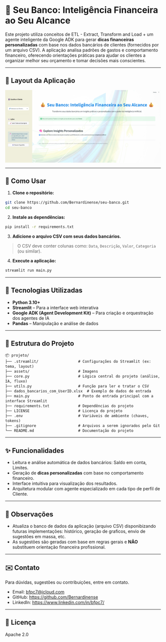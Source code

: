 
# 💸 Seu Banco: Inteligência Financeira ao Seu Alcance

Este projeto utiliza conceitos de ETL - Extract, Transform and Load + um agente inteligente da Google ADK para gerar **dicas financeiras personalizadas** com base nos dados bancários de clientes (fornecidos por um arquivo CSV). A aplicação analisa padrões de gastos e comportamento financeiro, oferecendo orientações práticas para ajudar os clientes a organizar melhor seu orçamento e tomar decisões mais conscientes.

---

## 📸 Layout da Aplicação

![Interface da Aplicação](assets/aplicacao.png)


---

## 🚀 Como Usar

1. **Clone o repositório:**

```bash
git clone https://github.com/Bernardinense/seu-banco.git
cd seu-banco
```

2. **Instale as dependências:**

```bash
pip install -r requirements.txt
```

3. **Adicione o arquivo CSV com seus dados bancários.**

> O CSV deve conter colunas como: `Data`, `Descrição`, `Valor`, `Categoria` (ou similar).

4. **Execute a aplicação:**

```bash
streamlit run main.py
```

---

## 🧠 Tecnologias Utilizadas

- **Python 3.10+**
- **Streamlit** – Para a interface web interativa
- **Google ADK (Agent Development Kit)** – Para criação e orquestração dos agentes de IA
- **Pandas** – Manipulação e análise de dados

---

## 📂 Estrutura do Projeto

```
📦 projeto/
├── .streamlit/                  # Configurações do Streamlit (ex: tema, layout)
├── assets/                      # Imagens
├── core.py                      # Lógica central do projeto (análise, IA, fluxo)
├── utils.py                     # Função para ler e tratar o CSV
├── dados_bancarios_com_UserID.xlsx  # Exemplo de dados de entrada
├── main.py                      # Ponto de entrada principal com a interface Streamlit
├── requirements.txt             # Dependências do projeto
├── LICENSE                      # Licença do projeto
├── .env                         # Variáveis de ambiente (chaves, tokens)
├── .gitignore                   # Arquivos a serem ignorados pelo Git
└── README.md                    # Documentação do projeto
```

---

## ✨ Funcionalidades

- Leitura e análise automática de dados bancários: Saldo em conta, Limites.
- Geração de **dicas personalizadas** com base no comportamento financeiro.
- Interface intuitiva para visualização dos resultados.
- Arquitetura modular com agente especializado em cada tipo de perfil de Cliente.

---

## 📌 Observações

- Atualiza o banco de dados da aplicação (arquivo CSV) disponibizando futuras implementações: histórico, geração de graficos, envio de sugestões em massa, etc.
- As sugestões são geradas com base em regras gerais e **NÃO** substituem orientação financeira profissional.

---

## ✉️ Contato

Para dúvidas, sugestões ou contribuições, entre em contato.

- Email:    bfpc7@icloud.com
- GitHub:   https://github.com/Bernardinense
- LinkedIn: https://www.linkedin.com/in/bfpc7/

---

## 📄 Licença

Apache 2.0
